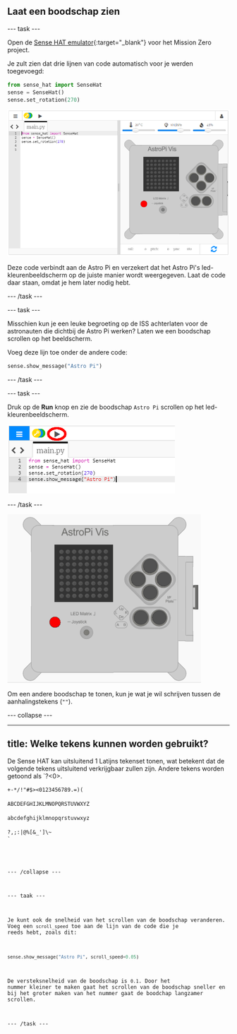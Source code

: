## Laat een boodschap zien

\--- task \---

Open de [Sense HAT emulator](https://trinket.io/mission-zero){:target="_blank"} voor het Mission Zero project.

Je zult zien dat drie lijnen van code automatisch voor je werden toegevoegd:

```python
from sense_hat import SenseHat
sense = SenseHat()
sense.set_rotation(270)
```

![sense Hat emulator](images/sense-hat-emulator2.png)

Deze code verbindt aan de Astro Pi en verzekert dat het Astro Pi's led-kleurenbeeldscherm op de juiste manier wordt weergegeven. Laat de code daar staan, omdat je hem later nodig hebt.

\--- /task \---

\--- task \---

Misschien kun je een leuke begroeting op de ISS achterlaten voor de astronauten die dichtbij de Astro Pi werken? Laten we een boodschap scrollen op het beeldscherm.

Voeg deze lijn toe onder de andere code:

```python
sense.show_message("Astro Pi")
```

\--- /task \---

\--- task \---

Druk op de **Run** knop en zie de boodschap `Astro Pi` scrollen op het led-kleurenbeeldscherm.

![laat de boodschap code zien klik op run](images/show-message-code-annotated.PNG)

\--- /task \---

![Boodschap scrollen](images/scroll-message.gif)

Om een andere boodschap te tonen, kun je wat je wil schrijven tussen de aanhalingstekens (`""`).

\--- collapse \---

* * *

## title: Welke tekens kunnen worden gebruikt?

De Sense HAT kan uitsluitend 1 Latijns tekenset tonen, wat betekent dat de volgende tekens uitsluitend verkrijgbaar zullen zijn. Andere tekens worden getoond als `?<0>.</p>

<pre><code>+-*/!"#$><0123456789.=)(

ABCDEFGHIJKLMNOPQRSTUVWXYZ

abcdefghijklmnopqrstuvwxyz

?,;:|@%[&_']\~
`</pre> 

\--- /collapse \---

\--- taak \---

Je kunt ook de snelheid van het scrollen van de boodschap veranderen. Voeg een `scroll_speed` toe aan de lijn van de code die je reeds hebt, zoals dit:

```python
sense.show_message("Astro Pi", scroll_speed=0.05)
```

De versteksnelheid van de boodschap is `0.1`. Door het nummer kleiner te maken gaat het scrollen van de boodschap sneller en bij het groter maken van het nummer gaat de boodchap langzamer scrollen.

\--- /task \---